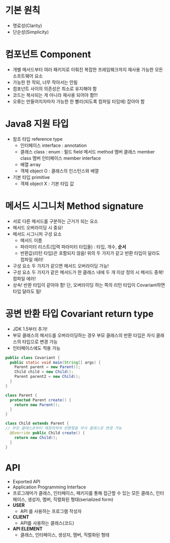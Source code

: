 # 기본 원칙
- 명료성(Clarity)
- 단순성(Simplicity)

# 컴포넌트 Component
- 개별 메서드부터 여러 패키지로 이뤄진 복잡한 프레임웨크까지 재사용 가능한 모든 소프트웨어 요소
- 가능한 한 작되, 너무 작아서는 안됨
- 컴포넌트 사이의 의존성은 최소로 유지해야 함
- 코드는 복사되는 게 아니라 재사용 되어야 함!!!
- 오류는 만들어지자마자 가능한 한 빨리(되도록 컴파일 타임에) 잡아야 함

# Java8 지원 타입

- 참조 타입 reference type
  - 인터페이스 interface : annotation
  - 클래스 class : enum : 필드 field 메서드 method 멤버 클래스 member class 멤버 인터페이스 member interface
  - 배열 array
  - 객체 object O : 클래스의 인스턴스와 배열
- 기본 타입 primitive
  - 객체 object X : 기본 타입 값

# 메서드 시그니처 Method signature
- 서로 다른 메서드를 구분하는 근거가 되는 요소
- 메서드 오버라이딩 시 중요!
- 메서드 시그니처 구성 요소
  - 메서드 이름
  - 파라미터 리스트(입력 파라미터 타입들) : 타입, 개수, **순서**
  - 반환값(리턴 타입)은 포함되지 않음! 위의 두 가지가 같고 반환 타입이 달라도 컴파일 에러!
- 구성 요소 두 가지가 같으면 메서드 오버라이딩 가능!
- 구성 요소 두 가지가 같은 메서드가 한 클래스 내에 두 개 이상 정의 시 메서드 중복! 컴파일 에러!
- 상속! 반환 타입이 같아야 함! 단, 오버라이딩 하는 쪽의 리턴 타입이 Covariant하면 타입 달라도 됨!

# 공변 반환 타입 Covariant return type
- JDK 1.5부터 추가!
- 부모 클래스의 메서드를 오버라이딩하는 경우 부모 클래스의 반환 타입은 자식 클래스의 타입으로 변경 가능
- 인터페이스에도 적용 가능
```java
public class Covariant {
  public static void main(String[] args) {
    Parent parent = new Parent();
    Child child = new Child();
    Parent parent2 = new Child();
  }
}

class Parent {
  protected Parent create() {
    return new Parent();
  }
}

class Child extends Parent {
// 부모 클래스로부터 재정의하여 반환형을 자식 클래스로 변경 가능
  @Override public Child create() {
    return new Child();
  }
}
```

# API
- Exported API
- Application Programming Interface
- 프로그래머가 클래스, 인터페이스, 패키지를 통해 접근할 수 있는 모든 클래스, 인터페이스, 생성자, 멤버, 직렬화된 형태(serialized form)
- **USER**
  - API 를 사용하는 프로그램 작성자
- **CLIENT**
  - API를 사용하는 클래스(코드)
- **API ELEMENT**
  - 클래스, 인터페이스, 생성자, 멤버, 직렬화된 형태
